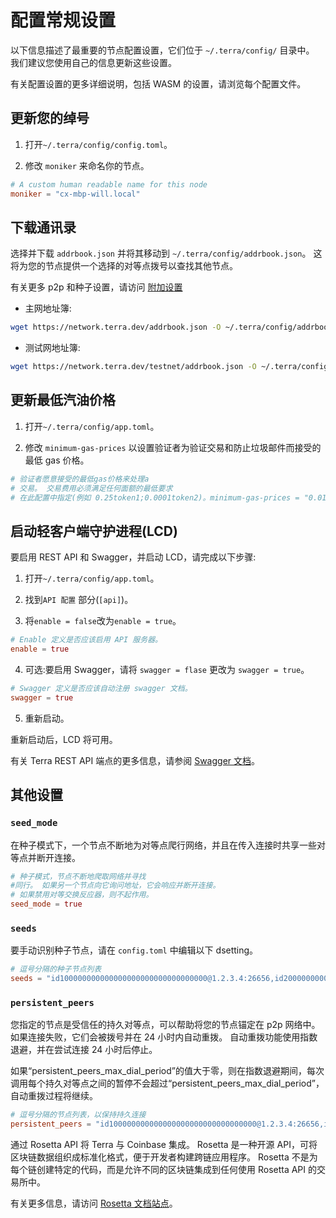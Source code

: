 # 配置常规设置

以下信息描述了最重要的节点配置设置，它们位于 `~/.terra/config/` 目录中。 我们建议您使用自己的信息更新这些设置。

有关配置设置的更多详细说明，包括 WASM 的设置，请浏览每个配置文件。

## 更新您的绰号

1. 打开`~/.terra/config/config.toml`。

2. 修改 `moniker` 来命名你的节点。 

```toml
# A custom human readable name for this node
moniker = "cx-mbp-will.local"
```

## 下载通讯录

选择并下载 `addrbook.json` 并将其移动到 `~/.terra/config/addrbook.json`。 这将为您的节点提供一个选择的对等点拨号以查找其他节点。

有关更多 p2p 和种子设置，请访问 [附加设置](#additional-settings)

- 主网地址簿: 

```bash
wget https://network.terra.dev/addrbook.json -O ~/.terra/config/addrbook.json
```

- 测试网地址簿: 

```bash
wget https://network.terra.dev/testnet/addrbook.json -O ~/.terra/config/addrbook.json
```

## 更新最低汽油价格

1. 打开`~/.terra/config/app.toml`。

2. 修改 `minimum-gas-prices` 以设置验证者为验证交易和防止垃圾邮件而接受的最低 gas 价格。

``` toml
# 验证者愿意接受的最低gas价格来处理a
# 交易。 交易费用必须满足任何面额的最低要求
# 在此配置中指定(例如 0.25token1;0.0001token2)。minimum-gas-prices = "0.01133uluna,0.15uusd,0.104938usdr,169.77ukrw,428.571umnt,0.125ueur,0.98ucny,16.37ujpy,0.11ugbp,10.88uinr,0.19ucad,0.14uchf,0.19uaud,0.2usgd,4.62uthb,1.25usek,1.25unok,0.9udkk,2180.0uidr,7.6uphp,1.17uhkd"
```


## 启动轻客户端守护进程(LCD)

要启用 REST API 和 Swagger，并启动 LCD，请完成以下步骤:

1. 打开`~/.terra/config/app.toml`。

2. 找到`API 配置` 部分(`[api]`)。

3. 将`enable = false`改为`enable = true`。

``` toml
# Enable 定义是否应该启用 API 服务器。
enable = true
```

4. 可选:要启用 Swagger，请将 `swagger = flase` 更改为 `swagger = true`。

``` toml
# Swagger 定义是否应该自动注册 swagger 文档。
swagger = true
```
5. 重新启动。

重新启动后，LCD 将可用。

有关 Terra REST API 端点的更多信息，请参阅 [Swagger 文档](https://lcd.terra.dev/swagger/)。

## 其他设置

### `seed_mode`

在种子模式下，一个节点不断地为对等点爬行网络，并且在传入连接时共享一些对等点并断开连接。

``` toml
# 种子模式，节点不断地爬取网络并寻找
#同行。 如果另一个节点向它询问地址，它会响应并断开连接。
# 如果禁用对等交换反应器，则不起作用。
seed_mode = true
```

### `seeds`

要手动识别种子节点，请在 `config.toml` 中编辑以下 dsetting。

``` toml
# 逗号分隔的种子节点列表 
seeds = "id100000000000000000000000000000000@1.2.3.4:26656,id200000000000000000000000000000000@2.3.4.5:4444"
```

### `persistent_peers`

您指定的节点是受信任的持久对等点，可以帮助将您的节点锚定在 p2p 网络中。 如果连接失败，它们会被拨号并在 24 小时内自动重拨。 自动重拨功能使用指数退避，并在尝试连接 24 小时后停止。

如果“persistent_peers_max_dial_period”的值大于零，则在指数退避期间，每次调用每个持久对等点之间的暂停不会超过“persistent_peers_max_dial_period”，自动重拨过程将继续。

``` toml
# 逗号分隔的节点列表，以保持持久连接 
persistent_peers = "id100000000000000000000000000000000@1.2.3.4:26656,id200000000000000000000000000000000@2.3.4.5:26656"
```

通过 Rosetta API 将 Terra 与 Coinbase 集成。 Rosetta 是一种开源 API，可将区块链数据组织成标准化格式，便于开发者构建跨链应用程序。 Rosetta 不是为每个链创建特定的代码，而是允许不同的区块链集成到任何使用 Rosetta API 的交易所中。

有关更多信息，请访问 [Rosetta 文档站点](https://www.rosetta-api.org/docs/welcome.html)。 

